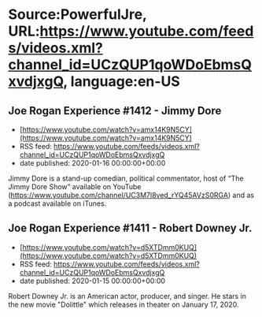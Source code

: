 # Source:PowerfulJre, URL:https://www.youtube.com/feeds/videos.xml?channel_id=UCzQUP1qoWDoEbmsQxvdjxgQ, language:en-US

## Joe Rogan Experience #1412 - Jimmy Dore
 - [https://www.youtube.com/watch?v=amx14K9N5CY](https://www.youtube.com/watch?v=amx14K9N5CY)
 - RSS feed: https://www.youtube.com/feeds/videos.xml?channel_id=UCzQUP1qoWDoEbmsQxvdjxgQ
 - date published: 2020-01-16 00:00:00+00:00

Jimmy Dore is a stand-up comedian, political commentator, host of “The Jimmy Dore Show” available on YouTube (https://www.youtube.com/channel/UC3M7l8ved_rYQ45AVzS0RGA) and as a podcast available on iTunes.

## Joe Rogan Experience #1411 - Robert Downey Jr.
 - [https://www.youtube.com/watch?v=d5XTDmm0KUQ](https://www.youtube.com/watch?v=d5XTDmm0KUQ)
 - RSS feed: https://www.youtube.com/feeds/videos.xml?channel_id=UCzQUP1qoWDoEbmsQxvdjxgQ
 - date published: 2020-01-15 00:00:00+00:00

Robert Downey Jr. is an American actor, producer, and singer. He stars in the new movie "Dolittle" which releases in theater on January 17, 2020.

